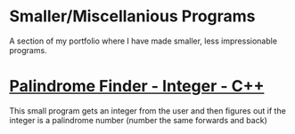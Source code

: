 # Smaller/Miscellanious Programs 
A section of my portfolio where I have made smaller, less impressionable programs.

# [Palindrome Finder - Integer - C++](https://github.com/DerkyJerky32/Misc-and-Smaller-Programs/blob/master/PalindromeFinderInteger.cpp "Derrick Demers - Palindrom (Integer)")
This small program gets an integer from the user and then figures out if the integer
is a palindrome number (number the same forwards and back)
